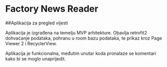 # Factory News Reader

##Aplikacija za pregled vijesti

Aplikacija je izgrađena na temelju MVP arhitekture. Obavlja retrofit2 dohvaćanje podataka, pohranu u room bazu podataka, te prikaz kroz Page Viewer 2 i RecyclerView.

Aplikacija je funkcionalna, međutim unutar koda pronalaze se komentari kako bi se moglo unaprijedit.

